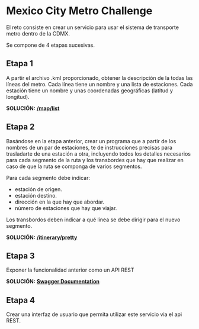 # Mexico City Metro Challenge

El reto consiste en crear un servicio para usar el sistema de transporte metro dentro de la CDMX.

Se compone de 4 etapas sucesivas.

## Etapa 1

A partir el archivo .kml proporcionado, obtener la descripción de la todas las líneas del metro. Cada línea tiene un nombre y una lista de estaciones. Cada estación tiene un nombre y unas coordenadas geográficas (latitud y longitud). 

**SOLUCIÓN:** [**/map/list**](http://localhost:8080/subway/api/v1/map/list)

## Etapa 2

Basándose en la etapa anterior, crear un programa que a partir de los nombres de un par de estaciones, te de instrucciones precisas para trasladarte de una estación a otra, incluyendo todos los detalles necesarios para cada segmento de la ruta y los transbordes que hay que realizar en caso de que la ruta se componga de varios segmentos.

Para cada segmento debe indicar:

- estación de origen.
- estación destino.
- dirección en la que hay que abordar.
- número de estaciones que hay que viajar.

Los transbordos deben indicar a qué línea se debe dirigir para el nuevo segmento.

**SOLUCIÓN:** [**/itinerary/pretty**](http://localhost:8080/subway/api/v1/itinerary/pretty?start=Tlaltenco&end=Norte%2045) 

## Etapa 3

Exponer la funcionalidad anterior como un API REST

**SOLUCIÓN:** [**Swagger Documentation**](http://localhost:8080/subway/api/v1/swagger-ui.html#/main-controller) 

## Etapa 4

Crear una interfaz de usuario que permita utilizar este servicio via el api REST.
